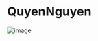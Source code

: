 # QuyenNguyen

![image](https://github.com/user-attachments/assets/4365f941-4b93-40da-9727-a08987013249)

